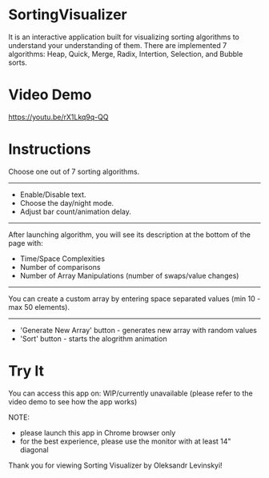 # SortingVisualizer
It is an interactive application built for visualizing sorting algorithms to understand your understanding of them. There are implemented 7 algorithms: Heap, Quick, Merge, Radix, Intertion, Selection, and Bubble sorts.

# Video Demo
https://youtu.be/rX1Lkq9q-QQ

# Instructions
Choose one out of 7 sorting algorithms.

---

* Enable/Disable text.
* Choose the day/night mode.
* Adjust bar count/animation delay.

---

After launching algorithm, you will see its description at the bottom of the page with:
* Time/Space Complexities
* Number of comparisons
* Number of Array Manipulations (number of swaps/value changes)

---

You can create a custom array by entering space separated values (min 10 - max 50 elements).

---

* 'Generate New Array' button - generates new array with random values
* 'Sort' button - starts the alogrithm animation

# Try It
You can access this app on: WIP/currently unavailable (please refer to the video demo to see how the app works)

NOTE:
* please launch this app in Chrome browser only
* for the best experience, please use the monitor with at least 14" diagonal

Thank you for viewing Sorting Visualizer by Oleksandr Levinskyi!
